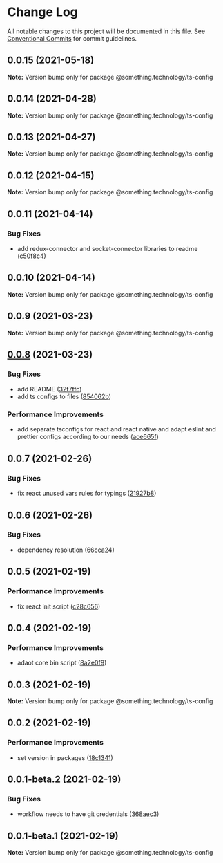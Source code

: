 # Change Log

All notable changes to this project will be documented in this file.
See [Conventional Commits](https://conventionalcommits.org) for commit guidelines.

## 0.0.15 (2021-05-18)

**Note:** Version bump only for package @something.technology/ts-config





## 0.0.14 (2021-04-28)

**Note:** Version bump only for package @something.technology/ts-config





## 0.0.13 (2021-04-27)

**Note:** Version bump only for package @something.technology/ts-config





## 0.0.12 (2021-04-15)

**Note:** Version bump only for package @something.technology/ts-config





## 0.0.11 (2021-04-14)


### Bug Fixes

* add redux-connector and socket-connector libraries to readme ([c50f8c4](https://github.com/Something-Technology/something-ts/commit/c50f8c43d710ba65a2d2927ef2344cc9eddaba23))





## 0.0.10 (2021-04-14)

**Note:** Version bump only for package @something.technology/ts-config





## 0.0.9 (2021-03-23)

**Note:** Version bump only for package @something.technology/ts-config





## [0.0.8](https://github.com/Something-Technology/something-ts/compare/@something.technology/ts-config@0.0.7...@something.technology/ts-config@0.0.8) (2021-03-23)


### Bug Fixes

* add README ([32f7ffc](https://github.com/Something-Technology/something-ts/commit/32f7ffce6a5fbcfa4dde1ee2dcc096ac38ff92d1))
* add ts configs to files ([854062b](https://github.com/Something-Technology/something-ts/commit/854062bbb3f6b54a9d3badc71adf936b044af32d))


### Performance Improvements

* add separate tsconfigs for react and react native and adapt eslint and prettier configs according to our needs ([ace665f](https://github.com/Something-Technology/something-ts/commit/ace665fe0381fb11b1c369fa504f89e77915ea03))





## 0.0.7 (2021-02-26)


### Bug Fixes

* fix react unused vars rules for typings ([21927b8](https://github.com/Something-Technology/something-ts/commit/21927b8904489053044801e064394f108267146e))





## 0.0.6 (2021-02-26)


### Bug Fixes

* dependency resolution ([66cca24](https://github.com/Something-Technology/something-ts/commit/66cca241acecaa70ca01a7f38f6ee3549a5ada12))





## 0.0.5 (2021-02-19)


### Performance Improvements

* fix react init script ([c28c656](https://github.com/Something-Technology/something-ts/commit/c28c656597cfc5553e30ea9ca92f7c2d87f3fd22))





## 0.0.4 (2021-02-19)


### Performance Improvements

* adaot core bin script ([8a2e0f9](https://github.com/Something-Technology/something-ts/commit/8a2e0f9300f082439060384e36281d08a9dd1105))





## 0.0.3 (2021-02-19)

**Note:** Version bump only for package @something.technology/ts-config





## 0.0.2 (2021-02-19)


### Performance Improvements

* set version in packages ([18c1341](https://github.com/Something-Technology/something-ts/commit/18c134188bdf54ef8e47d90db500bc80ad0b4706))





## 0.0.1-beta.2 (2021-02-19)


### Bug Fixes

* workflow needs to have git credentials ([368aec3](https://github.com/Something-Technology/something-ts/commit/368aec392994c1c73dadb0d8803ab6f6fabe1ef1))





## 0.0.1-beta.1 (2021-02-19)

**Note:** Version bump only for package @something.technology/ts-config
